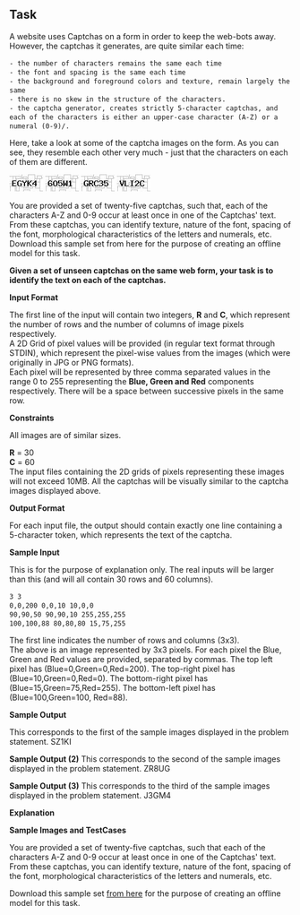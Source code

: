 ## Task
A website uses Captchas on a form in order to keep the web-bots away. However, the captchas it generates, are quite similar each time:
```
- the number of characters remains the same each time  
- the font and spacing is the same each time  
- the background and foreground colors and texture, remain largely the same  
- there is no skew in the structure of the characters.  
- the captcha generator, creates strictly 5-character captchas, and each of the characters is either an upper-case character (A-Z) or a numeral (0-9)/.  
```
Here, take a look at some of the captcha images on the form. As you can see, they resemble each other very much - just that the characters on each of them are different.  

<img src="1.jpg"/>

<img src="2.jpg"/>

<img src="3.jpg"/>

<img src="4.jpg"/>

You are provided a set of twenty-five captchas, such that, each of the characters A-Z and 0-9 occur at least once in one of the Captchas' text. From these captchas, you can identify texture, nature of the font, spacing of the font, morphological characteristics of the letters and numerals, etc. Download this sample set from here for the purpose of creating an offline model for this task.  

**Given a set of unseen captchas on the same web form, your task is to identify the text on each of the captchas.**  

**Input Format**

The first line of the input will contain two integers, **R** and **C**, which represent the number of rows and the number of columns of image pixels respectively.  
A 2D Grid of pixel values will be provided (in regular text format through STDIN), which represent the pixel-wise values from the images (which were originally in JPG or PNG formats).  
Each pixel will be represented by three comma separated values in the range 0 to 255 representing the **Blue, Green and Red** components respectively. There will be a space between successive pixels in the same row.  

**Constraints**

All images are of similar sizes.  

**R** = 30  
**C** = 60  
The input files containing the 2D grids of pixels representing these images will not exceed 10MB. All the captchas will be visually similar to the captcha images displayed above.  

**Output Format**

For each input file, the output should contain exactly one line containing a 5-character token, which represents the text of the captcha.  

**Sample Input**

This is for the purpose of explanation only. The real inputs will be larger than this (and will all contain 30 rows and 60 columns).
```
3 3  
0,0,200 0,0,10 10,0,0
90,90,50 90,90,10 255,255,255
100,100,88 80,80,80 15,75,255  
```
The first line indicates the number of rows and columns (3x3).  
The above is an image represented by 3x3 pixels. For each pixel the Blue, Green and Red values are provided, separated by commas. The top left pixel has (Blue=0,Green=0,Red=200). The top-right pixel has (Blue=10,Green=0,Red=0). The bottom-right pixel has (Blue=15,Green=75,Red=255). The bottom-left pixel has (Blue=100,Green=100, Red=88).  

**Sample Output**

This corresponds to the first of the sample images displayed in the problem statement.
SZ1KI

**Sample Output (2)**
This corresponds to the second of the sample images displayed in the problem statement.
ZR8UG

**Sample Output (3)**
This corresponds to the third of the sample images displayed in the problem statement.
J3GM4

**Explanation**

**Sample Images and TestCases**

You are provided a set of twenty-five captchas, such that each of the characters A-Z and 0-9 occur at least once in one of the Captchas' text. From these captchas, you can identify texture, nature of the font, spacing of the font, morphological characteristics of the letters and numerals, etc.  

Download this sample set [from here](http://hr-testcases.s3.amazonaws.com/2587/assets/sampleCaptchas.zip) for the purpose of creating an offline model for this task.  

